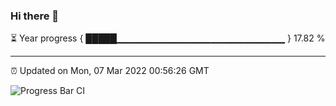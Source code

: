 ### Hi there 👋

⏳ Year progress { █████▁▁▁▁▁▁▁▁▁▁▁▁▁▁▁▁▁▁▁▁▁▁▁▁▁ } 17.82 %

---

⏰ Updated on Mon, 07 Mar 2022 00:56:26 GMT

![Progress Bar CI](https://github.com/liununu/liununu/workflows/Progress%20Bar%20CI/badge.svg)
